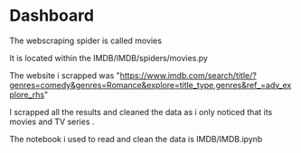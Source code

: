 # Dashboard

The webscraping spider is called movies 

It is located within the IMDB/IMDB/spiders/movies.py

The website i scrapped was "https://www.imdb.com/search/title/?genres=comedy&genres=Romance&explore=title_type,genres&ref_=adv_explore_rhs"

I scrapped all the results and cleaned the data as i only noticed that its movies and TV series . 

The notebook i used to read and clean the data is IMDB/IMDB.ipynb


